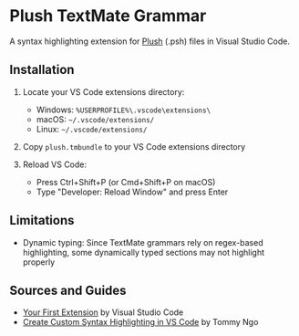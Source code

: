 # Plush TextMate Grammar

A syntax highlighting extension for [Plush](https://github.com/maximecb/plush) (.psh) files in Visual Studio Code.

## Installation

1. Locate your VS Code extensions directory:
    - Windows: `%USERPROFILE%\.vscode\extensions\`
    - macOS: `~/.vscode/extensions/`
    - Linux: `~/.vscode/extensions/`

2. Copy `plush.tmbundle` to your VS Code extensions directory

3. Reload VS Code:
    - Press Ctrl+Shift+P (or Cmd+Shift+P on macOS)
    - Type "Developer: Reload Window" and press Enter

## Limitations

- Dynamic typing: Since TextMate grammars rely on regex-based highlighting, some dynamically typed sections may not highlight properly

## Sources and Guides

- [Your First Extension](https://code.visualstudio.com/api/get-started/your-first-extension) by Visual Studio Code
- [Create Custom Syntax Highlighting in VS Code](https://www.youtube.com/watch?v=5msZv-nKebI) by Tommy Ngo